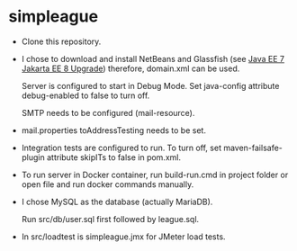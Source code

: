 # simpleague
- Clone this repository.
- I chose to download and install NetBeans and Glassfish (see [Java EE 7 Jakarta EE 8 Upgrade](https://github.com/davidmontaine/simpleague/wiki/Java-EE-7---Jakarta-EE-8-Upgrade)) therefore, domain.xml can be used.

  Server is configured to start in Debug Mode.  Set java-config attribute debug-enabled to false to turn off.

  SMTP needs to be configured (mail-resource).

- mail.properties toAddressTesting needs to be set.
- Integration tests are configured to run.  To turn off, set maven-failsafe-plugin attribute skipITs to false in pom.xml.
- To run server in Docker container, run build-run.cmd in project folder or open file and run docker commands manually.
- I chose MySQL as the database (actually MariaDB).

  Run src/db/user.sql first followed by league.sql.
- In src/loadtest is simpleague.jmx for JMeter load tests.
